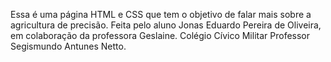   Essa é uma página HTML e CSS que tem o objetivo de falar mais sobre a agricultura de precisão. Feita pelo aluno Jonas Eduardo Pereira de Oliveira, em colaboração da professora Geslaine.
  Colégio Cívico Militar Professor Segismundo Antunes Netto.
